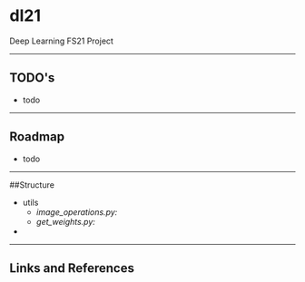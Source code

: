# dl21
Deep Learning FS21 Project

---
## TODO's
- todo

---
## Roadmap
- todo

---
##Structure
- utils
  - _image_operations.py:_
  - _get_weights.py:_
- 

---
## Links and References

